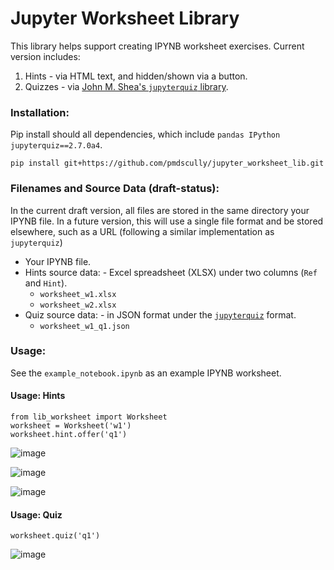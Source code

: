 # Jupyter Worksheet Library
This library helps support creating IPYNB worksheet exercises. Current version includes:
1. Hints - via HTML text, and hidden/shown via a button.
2. Quizzes - via [John M. Shea's `jupyterquiz` library](https://github.com/jmshea/jupyterquiz).


### Installation:
Pip install should all dependencies, which include `pandas IPython jupyterquiz==2.7.0a4`.
```
pip install git+https://github.com/pmdscully/jupyter_worksheet_lib.git
```


### Filenames and Source Data (draft-status):
In the current draft version, all files are stored in the same directory your IPYNB file. In a future version, this will use a single file format and be stored elsewhere, such as a URL (following a similar implementation as `jupyterquiz`)
- Your IPYNB file.
- Hints source data: - Excel spreadsheet (XLSX) under two columns (`Ref` and `Hint`). 
    - `worksheet_w1.xlsx`
    - `worksheet_w2.xlsx`
- Quiz source data: - in JSON format under the [`jupyterquiz`](https://github.com/jmshea/jupyterquiz) format.
    - `worksheet_w1_q1.json`
 
### Usage:
See the `example_notebook.ipynb` as an example IPYNB worksheet.

#### Usage: Hints
```
from lib_worksheet import Worksheet
worksheet = Worksheet('w1')
worksheet.hint.offer('q1')
```
![image](https://github.com/user-attachments/assets/a5f1a574-d0f6-4a69-bf47-9a222578e35e)

![image](https://github.com/user-attachments/assets/2d8c845f-cbca-4f73-9077-414fc4392964)

![image](https://github.com/user-attachments/assets/a5f1a574-d0f6-4a69-bf47-9a222578e35e)

#### Usage: Quiz
```
worksheet.quiz('q1')
```
![image](https://github.com/user-attachments/assets/b1a7b780-c58a-4467-8521-a74e93e85111)

